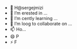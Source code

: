 - 👋 H@sergejmizi
- 👀 I’m erested in ...
- 🌱 I’m cently learning ...
- 💞️ I’m loog to collaborate on ...
- 📫 Ho...
- 😄 P
- ⚡ F

<!---
sergejmizi/sergejmizi is a ✨ special ✨ repository because its `README.md` (this file) appears on your GitHub profile.
You can click the Preview link to take a look at your changes.
--->

